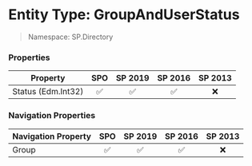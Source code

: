 # Entity Type: GroupAndUserStatus

> Namespace: SP.Directory

### Properties

Property | SPO | SP 2019 | SP 2016 | SP 2013
----------|:---:|:-------:|:-------:|:-------:
Status (Edm.Int32) | ✅ | ✅ | ✅ | ❌

### Navigation Properties

Navigation Property | SPO | SP 2019 | SP 2016 | SP 2013
----------|:---:|:-------:|:-------:|:-------:
Group | ✅ | ✅ | ✅ | ❌